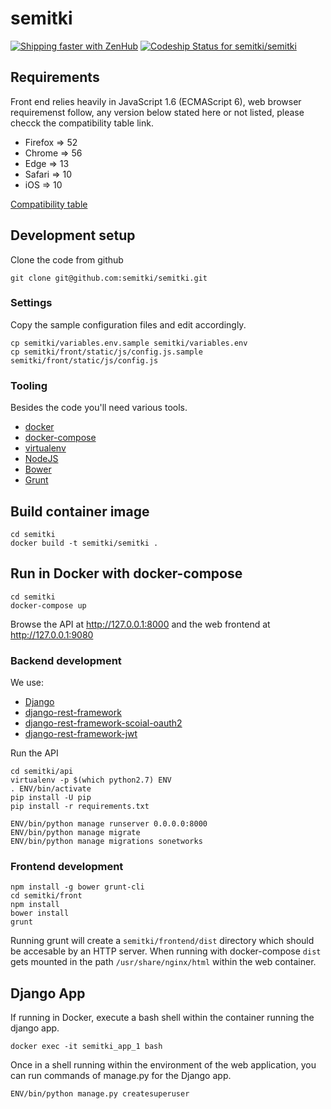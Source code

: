 # semitki


[![Shipping faster with ZenHub](https://raw.githubusercontent.com/ZenHubIO/support/master/zenhub-badge.png)](https://www.zenhub.com)
[![Codeship Status for semitki/semitki](https://app.codeship.com/projects/2b89f950-cac9-0134-a140-7e371e5d68a3/status?branch=master)](https://app.codeship.com/projects/199702)


## Requirements

Front end relies heavily in JavaScript 1.6 (ECMAScript 6), web browser
requiremenst follow, any version below stated here or not listed, please
checck the compatibility table link.

* Firefox => 52
* Chrome => 56
* Edge => 13
* Safari => 10
* iOS => 10

[Compatibility table](http://kangax.github.io/compat-table/es6/)


## Development setup

Clone the code from github


    git clone git@github.com:semitki/semitki.git


### Settings

Copy the sample configuration files and edit accordingly.


    cp semitki/variables.env.sample semitki/variables.env
    cp semitki/front/static/js/config.js.sample semitki/front/static/js/config.js


### Tooling

Besides the code you'll need various tools.


  * [docker](https://www.docker.com/products/docker)
  * [docker-compose](https://docs.docker.com/compose/)
  * [virtualenv](https://virtualenv.pypa.io/en/stable/)
  * [NodeJS](https://nodejs.org/en/)
  * [Bower](https://bower.io/)
  * [Grunt](http://gruntjs.com/)


## Build container image


    cd semitki
    docker build -t semitki/semitki .


## Run in Docker with docker-compose


    cd semitki
    docker-compose up


Browse the API at http://127.0.0.1:8000 and the web frontend at
http://127.0.0.1:9080


### Backend development

We use:

* [Django](https://www.djangoproject.com/)
* [django-rest-framework](http://www.django-rest-framework.org/)
* [django-rest-framework-scoial-oauth2](https://github.com/PhilipGarnero/django-rest-framework-social-oauth2)
* [django-rest-framework-jwt](http://getblimp.github.io/django-rest-framework-jwt/)


Run the API


    cd semitki/api
    virtualenv -p $(which python2.7) ENV
    . ENV/bin/activate
    pip install -U pip
    pip install -r requirements.txt

    ENV/bin/python manage runserver 0.0.0.0:8000
    ENV/bin/python manage migrate
    ENV/bin/python manage migrations sonetworks



### Frontend development


    npm install -g bower grunt-cli
    cd semitki/front
    npm install
    bower install
    grunt


Running grunt will create a `semitki/frontend/dist` directory which
should be accesable by an HTTP server. When running with
docker-compose `dist` gets mounted in the path
`/usr/share/nginx/html` within the web container.


## Django App


If running in Docker, execute a bash shell within the container running
the django app.


    docker exec -it semitki_app_1 bash


Once in a shell running within the environment of the web application,
you can run commands of manage.py for the Django app.



    ENV/bin/python manage.py createsuperuser

